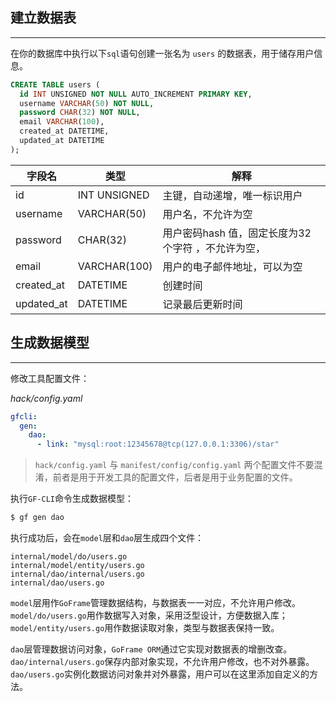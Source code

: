 ## 建立数据表
---
在你的数据库中执行以下`sql`语句创建一张名为 `users` 的数据表，用于储存用户信息。

```sql
CREATE TABLE users (
  id INT UNSIGNED NOT NULL AUTO_INCREMENT PRIMARY KEY,
  username VARCHAR(50) NOT NULL,
  password CHAR(32) NOT NULL,
  email VARCHAR(100),
  created_at DATETIME,
  updated_at DATETIME
);
```

| 字段名        | 类型           | 解释                            |
| ---------- | ------------ | ----------------------------- |
| id         | INT UNSIGNED | 主键，自动递增，唯一标识用户                |
| username   | VARCHAR(50)  | 用户名，不允许为空                     |
| password   | CHAR(32)     | 用户密码hash 值，固定长度为32个字符 ，不允许为空， |
| email      | VARCHAR(100) | 用户的电子邮件地址，可以为空                |
| created_at | DATETIME     | 创建时间                          |
| updated_at | DATETIME     | 记录最后更新时间                      |
## 生成数据模型
---
修改工具配置文件：

*hack/config.yaml*
```yaml
gfcli:
  gen:
    dao:
      - link: "mysql:root:12345678@tcp(127.0.0.1:3306)/star"
```

> `hack/config.yaml` 与 `manifest/config/config.yaml` 两个配置文件不要混淆，前者是用于开发工具的配置文件，后者是用于业务配置的文件。

执行`GF-CLI`命令生成数据模型：
```bash
$ gf gen dao
```

执行成功后，会在`model`层和`dao`层生成四个文件：
```text
internal/model/do/users.go
internal/model/entity/users.go
internal/dao/internal/users.go
internal/dao/users.go
```

`model`层用作`GoFrame`管理数据结构，与数据表一一对应，不允许用户修改。`model/do/users.go`用作数据写入对象，采用泛型设计，方便数据入库；`model/entity/users.go`用作数据读取对象，类型与数据表保持一致。

`dao`层管理数据访问对象，`GoFrame ORM`通过它实现对数据表的增删改查。`dao/internal/users.go`保存内部对象实现，不允许用户修改，也不对外暴露。`dao/users.go`实例化数据访问对象并对外暴露，用户可以在这里添加自定义的方法。
